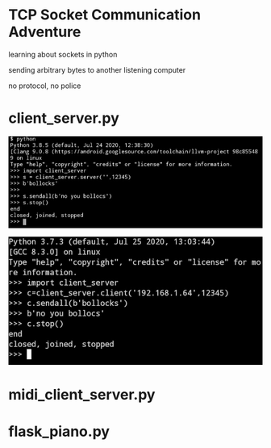 # TCP Socket Communication Adventure

learning about sockets in python

sending arbitrary bytes to another listening computer

no protocol, no police

# client_server.py

![server example](./img/s.jpg)


![client example](./img/c.jpg)

# midi_client_server.py

# flask_piano.py
